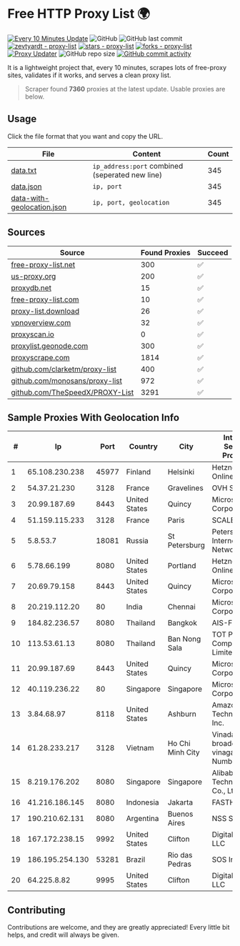 
# Free HTTP Proxy List 🌍

[![Every 10 Minutes Update](https://github.com/mertguvencli/http-proxy-list/actions/workflows/main.yml/badge.svg?branch=main)](https://github.com/mertguvencli/http-proxy-list/actions/workflows/main.yml)
![GitHub](https://img.shields.io/github/license/mertguvencli/http-proxy-list)
![GitHub last commit](https://img.shields.io/github/last-commit/mertguvencli/http-proxy-list)
[![zevtyardt - proxy-list](https://img.shields.io/static/v1?label=zevtyardt&message=proxy-list&color=blue&logo=github)](https://github.com/zevtyardt/proxy-list "Go to GitHub repo")
[![stars - proxy-list](https://img.shields.io/github/stars/zevtyardt/proxy-list?style=social)](https://github.com/zevtyardt/proxy-list)
[![forks - proxy-list](https://img.shields.io/github/forks/zevtyardt/proxy-list?style=social)](https://github.com/zevtyardt/proxy-list)
[![Proxy Updater](https://github.com/zevtyardt/proxy-list/workflows/Proxy%20Updater/badge.svg)](https://github.com/zevtyardt/proxy-list/actions?query=workflow:"Proxy+Updater")
![GitHub repo size](https://img.shields.io/github/repo-size/zevtyardt/proxy-list)
[![GitHub commit activity](https://img.shields.io/github/commit-activity/m/zevtyardt/proxy-list?logo=commits)](https://github.com/zevtyardt/proxy-list/commits/main)

It is a lightweight project that, every 10 minutes, scrapes lots of free-proxy sites, validates if it works, and serves a clean proxy list.

> Scraper found **7360** proxies at the latest update. Usable proxies are below.

## Usage

Click the file format that you want and copy the URL.

|File|Content|Count|
|----|-------|-----|
|[data.txt](https://raw.githubusercontent.com/mertguvencli/http-proxy-list/main/proxy-list/data.txt)|`ip_address:port` combined (seperated new line)|345|
|[data.json](https://raw.githubusercontent.com/mertguvencli/http-proxy-list/main/proxy-list/data.json)|`ip, port`|345|
|[data-with-geolocation.json](https://raw.githubusercontent.com/mertguvencli/http-proxy-list/main/proxy-list/data-with-geolocation.json)|`ip, port, geolocation`|345|

## Sources

|Source|Found Proxies|Succeed|
|------|-------------|-------|
|[free-proxy-list.net](https://free-proxy-list.net)|300|✅|
|[us-proxy.org](https://www.us-proxy.org)|200|✅|
|[proxydb.net](http://proxydb.net)|15|✅|
|[free-proxy-list.com](https://free-proxy-list.com/?page=&port=&type%5B%5D=http&type%5B%5D=https&up_time=0&search=Search)|10|✅|
|[proxy-list.download](https://www.proxy-list.download/HTTP)|26|✅|
|[vpnoverview.com](https://vpnoverview.com/privacy/anonymous-browsing/free-proxy-servers)|32|✅|
|[proxyscan.io](https://www.proxyscan.io)|0|✅|
|[proxylist.geonode.com](https://proxylist.geonode.com/api/proxy-list?limit=300&page=1&sort_by=lastChecked&sort_type=desc&protocols=http,https)|300|✅|
|[proxyscrape.com](https://api.proxyscrape.com/v2/?request=displayproxies&protocol=http&timeout=10000&country=all&ssl=all&anonymity=all)|1814|✅|
|[github.com/clarketm/proxy-list](https://raw.githubusercontent.com/clarketm/proxy-list/master/proxy-list-raw.txt)|400|✅|
|[github.com/monosans/proxy-list](https://raw.githubusercontent.com/monosans/proxy-list/main/proxies/http.txt)|972|✅|
|[github.com/TheSpeedX/PROXY-List](https://raw.githubusercontent.com/TheSpeedX/PROXY-List/master/http.txt)|3291|✅|


## Sample Proxies With Geolocation Info

|#|Ip|Port|Country|City|Internet Service Provider|
|-|--|----|-------|----|-------------------------|
|1|65.108.230.238|45977|Finland|Helsinki|Hetzner Online GmbH|
|2|54.37.21.230|3128|France|Gravelines|OVH SAS|
|3|20.99.187.69|8443|United States|Quincy|Microsoft Corporation|
|4|51.159.115.233|3128|France|Paris|SCALEWAY|
|5|5.8.53.7|18081|Russia|St Petersburg|Petersburg Internet Network ltd|
|6|5.78.66.199|8080|United States|Portland|Hetzner Online GmbH|
|7|20.69.79.158|8443|United States|Quincy|Microsoft Corporation|
|8|20.219.112.20|80|India|Chennai|Microsoft Corporation|
|9|184.82.236.57|8080|Thailand|Bangkok|AIS-Fibre|
|10|113.53.61.13|8080|Thailand|Ban Nong Sala|TOT Public Company Limited|
|11|20.99.187.69|8443|United States|Quincy|Microsoft Corporation|
|12|40.119.236.22|80|Singapore|Singapore|Microsoft Corporation|
|13|3.84.68.97|8118|United States|Ashburn|Amazon Technologies Inc.|
|14|61.28.233.217|3128|Vietnam|Ho Chi Minh City|Vinadata broadcast via vinagame AS Number|
|15|8.219.176.202|8080|Singapore|Singapore|Alibaba (US) Technology Co., Ltd.|
|16|41.216.186.145|8080|Indonesia|Jakarta|FASTHOSTING|
|17|190.210.62.131|8080|Argentina|Buenos Aires|NSS S.A.|
|18|167.172.238.15|9992|United States|Clifton|DigitalOcean, LLC|
|19|186.195.254.130|53281|Brazil|Rio das Pedras|SOS Internet|
|20|64.225.8.82|9995|United States|Clifton|DigitalOcean, LLC|



## Contributing

Contributions are welcome, and they are greatly appreciated! Every
little bit helps, and credit will always be given.

